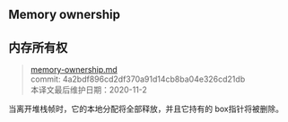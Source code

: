 ## Memory ownership
## 内存所有权

>[memory-ownership.md](https://github.com/rust-lang/reference/blob/master/src/memory-ownership.md)\
>commit: 4a2bdf896cd2df370a91d14cb8ba04e326cd21db \
>本译文最后维护日期：2020-11-2

当离开堆栈帧时，它的本地分配将全部释放，并且它持有的 box指针将被删除。

<!-- 2020-11-7-->
<!-- checked -->
